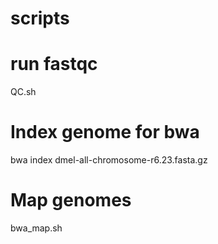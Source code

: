 # scripts

# run fastqc
QC.sh

# Index genome for bwa

bwa index dmel-all-chromosome-r6.23.fasta.gz

# Map genomes

bwa_map.sh




